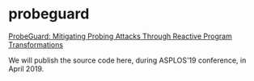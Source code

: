 # probeguard
[ProbeGuard: Mitigating Probing Attacks Through Reactive Program Transformations](https://www.cs.vu.nl/~herbertb/download/papers/probeguard_asplos19.pdf)

We will publish the source code here, during ASPLOS'19 conference, in April 2019.
